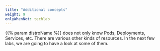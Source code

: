 ```yaml
---
title: "Additional concepts"
weight: 9
onlyWhenNot: techlab
---
```


{{% param distroName %}} does not only know Pods, Deployments, Services, etc. There are various other kinds of resources. In the next few labs, we are going to have a look at some of them.
